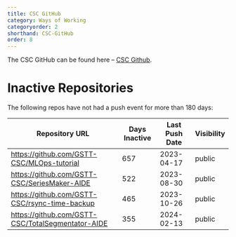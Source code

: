 ```yaml
---
title: CSC GitHub
category: Ways of Working
categoryorder: 2
shorthand: CSC-GitHub
order: 8
---
```


The CSC GitHub can be found here – <a href="https://github.com/GSTT-CSC/">CSC Github</a>.

# Inactive Repositories

The following repos have not had a push event for more than 180 days:

| Repository URL | Days Inactive | Last Push Date | Visibility |
| --- | --- | --- | --- |
| https://github.com/GSTT-CSC/MLOps-tutorial | 657 | 2023-04-17 | public |
| https://github.com/GSTT-CSC/SeriesMaker-AIDE | 522 | 2023-08-30 | public |
| https://github.com/GSTT-CSC/rsync-time-backup | 465 | 2023-10-26 | public |
| https://github.com/GSTT-CSC/TotalSegmentator-AIDE | 355 | 2024-02-13 | public |
